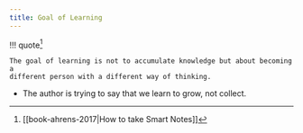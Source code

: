 ```yaml
---
title: Goal of Learning
---
```


!!! quote[^ref]

    The goal of learning is not to accumulate knowledge but about becoming a
    different person with a different way of thinking.

- The author is trying to say that we learn to grow, not collect.

[^ref]: [[book-ahrens-2017|How to take Smart Notes]]
